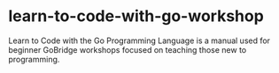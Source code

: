 # learn-to-code-with-go-workshop
Learn to Code with the Go Programming Language is a manual used for beginner GoBridge workshops focused on teaching those new to programming.
